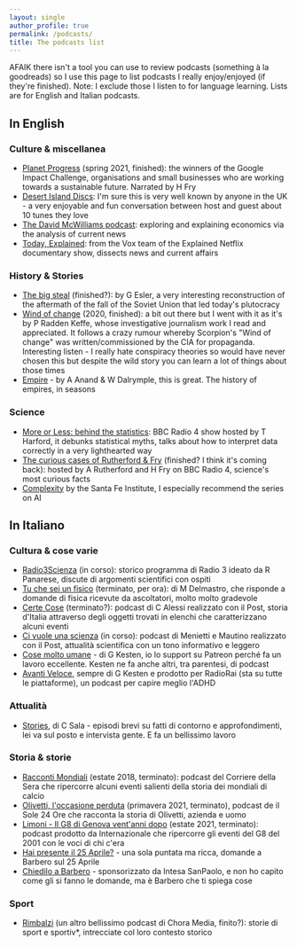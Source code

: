 ```yaml
---
layout: single
author_profile: true
permalink: /podcasts/
title: The podcasts list
---
```


AFAIK there isn't a tool you can use to review podcasts (something à la goodreads) so I use this page to list podcasts I really enjoy/enjoyed (if they're finished). Note: I exclude those I listen to for language learning. Lists are for English and Italian podcasts.

## In English

### Culture & miscellanea

* [Planet Progress](https://podcasts.google.com/feed/aHR0cHM6Ly9wbGFuZXRwcm9ncmVzcy5saWJzeW4uY29tL3Jzcw) (spring 2021, finished): the winners of the Google Impact Challenge, organisations and small businesses who are working towards a sustainable future. Narrated by H Fry
* [Desert Island Discs](https://www.bbc.co.uk/programmes/b006qnmr): I'm sure this is very well known by anyone in the UK - a very enjoyable and fun conversation between host and guest about 10 tunes they love
* [The David McWilliams podcast](https://davidmcwilliams.ie/podcast/): exploring and explaining economics via the analysis of current news
* [Today, Explained](https://www.vox.com/today-explained): from the Vox team of the Explained Netflix documentary show, dissects news and current affairs

### History & Stories

* [The big steal](https://www.thebigstealpodcast.com/) (finished?): by G Esler, a very interesting reconstruction of the aftermath of the fall of the Soviet Union that led today's plutocracy
* [Wind of change](https://crooked.com/podcast-series/wind-of-change/) (2020, finished): a bit out there but I went with it as it's by P Radden Keffe, whose investigative journalism work I read and appreciated. It follows a crazy rumour whereby Scorpion's "Wind of change" was written/commissioned by the CIA for propaganda. Interesting listen - I really hate conspiracy theories so would have never chosen this but despite the wild story you can learn a lot of things about those times
* [Empire](https://www.goalhangerpodcasts.com/empire) - by A Anand & W Dalrymple, this is great. The history of empires, in seasons

### Science
* [More or Less: behind the statistics](https://www.bbc.co.uk/programmes/p02nrss1/episodes/downloads): BBC Radio 4 show hosted by T Harford, it debunks statistical myths, talks about how to interpret data correctly in a very lighthearted way
* [The curious cases of Rutherford & Fry](https://www.bbc.co.uk/programmes/b07dx75g) (finished? I think it's coming back): hosted by A Rutherford and H Fry on BBC Radio 4, science's most curious facts
* [Complexity](https://www.santafe.edu/culture/podcasts) by the Santa Fe Institute, I especially recommend the series on AI


## In Italiano

### Cultura & cose varie

* [Radio3Scienza](https://www.raiplaysound.it/programmi/radio3scienza) (in corso): storico programma di Radio 3 ideato da R Panarese, discute di argomenti scientifici con ospiti
* [Tu che sei un fisico](https://podcasts.google.com/feed/aHR0cHM6Ly93d3cuc3ByZWFrZXIuY29tL3Nob3cvNDI0NjEzNC9lcGlzb2Rlcy9mZWVk) (terminato, per ora): di M Delmastro, che risponde a domande di fisica ricevute da ascoltatori, molto molto gradevole
* [Certe Cose](https://www.ilpost.it/2022/04/22/certe-cose/) (terminato?): podcast di C Alessi realizzato con il Post, storia d'Italia attraverso degli oggetti trovati in elenchi che caratterizzano alcuni eventi
* [Ci vuole una scienza](https://www.ilpost.it/2022/04/08/ci-vuole-una-scienza-trailer/) (in corso): podcast di Menietti e Mautino realizzato con il Post, attualità scientifica con un tono informativo e leggero
* [Cose molto umane](https://www.cosemoltoumane.it/) - di G Kesten, io lo support su Patreon perché fa un lavoro eccellente. Kesten ne fa anche altri, tra parentesi, di podcast
* [Avanti Veloce](https://www.raiplaysound.it/programmi/avantiveloce-viaggionelladhd), sempre di G Kesten e prodotto per RadioRai (sta su tutte le piattaforme), un podcast per capire meglio l'ADHD

### Attualità
* [Stories](https://choramedia.com/podcast/stories/), di C Sala - episodi brevi su fatti di contorno e approfondimenti, lei va sul posto e intervista gente. E fa un bellissimo lavoro

### Storia & storie

* [Racconti Mondiali](https://www.spreaker.com/show/racconti-mondiali) (estate 2018, terminato): podcast del Corriere della Sera che ripercorre alcuni eventi salienti della storia dei mondiali di calcio
* [Olivetti, l'occasione perduta](https://stream24.ilsole24ore.com/podcasts/olivetti-l-occasione-perduta-AEkeq2C) (primavera 2021, terminato), podcast de il Sole 24 Ore che racconta la storia di Olivetti, azienda e uomo
* [Limoni - Il G8 di Genova vent'anni dopo](https://www.internazionale.it/notizie/2021/06/10/limoni-podcast-g8-genova) (estate 2021, terminato): podcast prodotto da Internazionale che ripercorre gli eventi del G8 del 2001 con le voci di chi c'era
* [Hai presente il 25 Aprile?](https://choramedia.com/podcast/hai-presente-il-25-aprile/) - una sola puntata ma ricca, domande a Barbero sul 25 Aprile
* [Chiedilo a Barbero](https://group.intesasanpaolo.com/it/sezione-editoriale/intesa-sanpaolo-on-air/cultura/chiedilo-a-alessandro-barbero-podcast) - sponsorizzato da Intesa SanPaolo, e non ho capito come gli si fanno le domande, ma è Barbero che ti spiega cose

### Sport 
* [Rimbalzi](https://choramedia.com/podcast/rimbalzi/) (un altro bellissimo podcast di Chora Media, finito?): storie di sport e sportiv*, intrecciate col loro contesto storico
